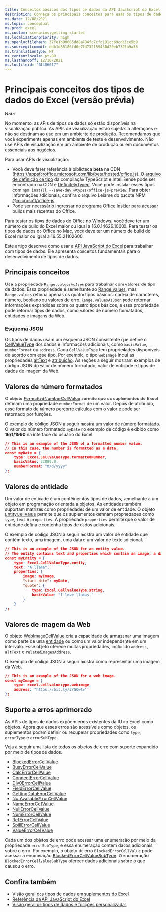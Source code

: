 ```yaml
---
title: Conceitos básicos dos tipos de dados da API JavaScript do Excel
description: Conheça os principais conceitos para usar os tipos de dados do Excel no Suplemento do Office.
ms.date: 12/08/2021
ms.topic: conceptual
ms.prod: excel
ms.custom: scenarios:getting-started
ms.localizationpriority: high
ms.openlocfilehash: 37fe1b90065dd8a784fc7cfc191ccb9cdc3ce5b9
ms.sourcegitcommit: ddb1d85186fd6e77d732159430d20eb7395b9a33
ms.translationtype: HT
ms.contentlocale: pt-BR
ms.lasthandoff: 12/10/2021
ms.locfileid: "61406617"
---
```

# <a name="excel-data-types-core-concepts-preview"></a>Principais conceitos dos tipos de dados do Excel (versão prévia)

> [!NOTE]
> No momento, as APIs de tipos de dados só estão disponíveis na visualização pública. As APIs de visualização estão sujeitas a alterações e não se destinam ao uso em um ambiente de produção. Recomendamos que você experimente apenas em ambiente de teste e desenvolvimento. Não use APIs de visualização em um ambiente de produção ou em documentos essenciais aos negócios.
>
> Para usar APIs de visualização:
>
> - Você deve fazer referência à biblioteca **beta** na CDN (https://appsforoffice.microsoft.com/lib/beta/hosted/office.js). O [arquivo de definição de tipo](https://appsforoffice.microsoft.com/lib/beta/hosted/office.d.ts) da compilação TypeScript e IntelliSense pode ser encontrado na CDN e [DefinitelyTyped](https://raw.githubusercontent.com/DefinitelyTyped/DefinitelyTyped/master/types/office-js-preview/index.d.ts). Você pode instalar esses tipos com `npm install --save-dev @types/office-js-preview`. Para obter informações adicionais, confira o arquivo Leiame do pacote NPM [@microsoft/office-js](https://www.npmjs.com/package/@microsoft/office-js).
> - Pode ser necessário ingressar no [programa Office Insider](https://insider.office.com) para acessar builds mais recentes do Office.
>
> Para testar os tipos de dados do Office no Windows, você deve ter um número de build do Excel maior ou igual a 16.0.14626.10000. Para testar os tipos de dados do Office no Mac, você deve ter um número de build do Excel maior ou igual a 16.55.21102600.

Este artigo descreve como usar a [API JavaScript do Excel](../reference/overview/excel-add-ins-reference-overview.md) para trabalhar com tipos de dados. Ele apresenta conceitos fundamentais para o desenvolvimento de tipos de dados.

## <a name="core-concepts"></a>Principais conceitos

Use a propriedade [`Range.valuesAsJson`](/javascript/api/excel/excel.range#valuesAsJson) para trabalhar com valores de tipo de dados. Essa propriedade é semelhante ao [Range.values](/javascript/api/excel/excel.range#values), mas `Range.values` retorna apenas os quatro tipos básicos: cadeia de caracteres, número, booliano ou valores de erro. `Range.valuesAsJson` pode retornar informações expandidas sobre os quatro tipos básicos, e essa propriedade pode retornar tipos de dados, como valores de número formatados, entidades e imagens da Web.

### <a name="json-schema"></a>Esquema JSON

Os tipos de dados usam um esquema JSON consistente que define o [CellValueType](/javascript/api/excel/excel.cellvaluetype) dos dados e informações adicionais, como `basicValue`, `numberFormat` ou `address`. Cada `CellValueType` tem propriedades disponíveis de acordo com esse tipo. Por exemplo, o tipo `webImage` inclui as propriedades [altText](/javascript/api/excel/excel.webimagecellvalue#altText) e [atribuição](/javascript/api/excel/excel.webimagecellvalue#attribution). As seções a seguir mostram exemplos de código JSON do valor de número formatado, valor de entidade e tipos de dados de imagem da Web.

## <a name="formatted-number-values"></a>Valores de número formatados

O objeto [FormattedNumberCellValue](/javascript/api/excel/excel.formattednumbercellvalue) permite que os suplementos do Excel definam uma propriedade `numberFormat` de um valor. Depois de atribuído, esse formato de número percorre cálculos com o valor e pode ser retornado por funções.

O exemplo de código JSON a seguir mostra um valor de número formatado. O valor do número formatado `myDate` no exemplo de código é exibido como **16/1/1990** na interface do usuário do Excel.

```json
// This is an example of the JSON of a formatted number value.
// In this case, the number is formatted as a date.
const myDate = {
    type: Excel.CellValueType.formattedNumber,
    basicValue: 32889.0,
    numberFormat: "m/d/yyyy"
};
```

## <a name="entity-values"></a>Valores de entidade

Um valor de entidade é um contêiner dos tipos de dados, semelhante a um objeto em programação orientada a objetos. As entidades também suportam matrizes como propriedades de um valor de entidade. O objeto [EntityCellValue](/javascript/api/excel/excel.entitycellvalue) permite que os suplementos definam propriedades como `type`, `text` e `properties`. A propriedade `properties` permite que o valor de entidade defina e contenha tipos de dados adicionais.

O exemplo de código JSON a seguir mostra um valor de entidade que contém texto, uma imagem, uma data e um valor de texto adicional.

```json
// This is an example of the JSON for an entity value.
// The entity contains text and properties which contain an image, a date, and another text value.
const myEntity = {
    type: Excel.CellValueType.entity,
    text: "A llama",
    properties: {
        image: myImage,
        "start date": myDate,
        "quote": {
            type: Excel.CellValueType.string,
            basicValue: "I love llamas."
        }
    }
};
```

## <a name="web-image-values"></a>Valores de imagem da Web

O objeto [WebImageCellValue](/javascript/api/excel/excel.webimagecellvalue) cria a capacidade de armazenar uma imagem como parte de uma [entidade](#entity-values) ou como um valor independente em um intervalo. Esse objeto oferece muitas propriedades, incluindo `address`, `altText` e `relatedImagesAddress`.

O exemplo de código JSON a seguir mostra como representar uma imagem da Web.

```json
// This is an example of the JSON for a web image.
const myImage = {
    type: Excel.CellValueType.webImage,
    address: "https://bit.ly/2YGOwtw"
};
```

## <a name="improved-error-support"></a>Suporte a erros aprimorado

As APIs de tipos de dados expõem erros existentes da IU do Excel como objetos. Agora que esses erros são acessíveis como objetos, os suplementos podem definir ou recuperar propriedades como `type`, `errorType` e `errorSubType`.

Veja a seguir uma lista de todos os objetos de erro com suporte expandido por meio de tipos de dados.

- [BlockedErrorCellValue](/javascript/api/excel/excel.blockederrorcellvalue)
- [BusyErrorCellValue](/javascript/api/excel/excel.busyerrorcellvalue)
- [CalcErrorCellValue](/javascript/api/excel/excel.calcerrorcellvalue)
- [ConnectErrorCellValue](/javascript/api/excel/excel.connecterrorcellvalue)
- [Div0ErrorCellValue](/javascript/api/excel/excel.div0errorcellvalue)
- [FieldErrorCellValue](/javascript/api/excel/excel.fielderrorcellvalue)
- [GettingDataErrorCellValue](/javascript/api/excel/excel.gettingdataerrorcellvalue)
- [NotAvailableErrorCellValue](/javascript/api/excel/excel.notavailableerrorcellvalue)
- [NameErrorCellValue](/javascript/api/excel/excel.nameerrorcellvalue)
- [NullErrorCellValue](/javascript/api/excel/excel.nullerrorcellvalue)
- [NumErrorCellValue](/javascript/api/excel/excel.numerrorcellvalue)
- [RefErrorCellValue](/javascript/api/excel/excel.referrorcellvalue)
- [SpillErrorCellValue](/javascript/api/excel/excel.spillerrorcellvalue)
- [ValueErrorCellValue](/javascript/api/excel/excel.valueerrorcellvalue)

Cada um dos objetos de erro pode acessar uma enumeração por meio da propriedade `errorSubType`, e essa enumeração contém dados adicionais sobre o erro. Por exemplo, o objeto de erro `BlockedErrorCellValue` pode acessar a enumeração [BlockedErrorCellValueSubType](/javascript/api/excel/excel.blockederrorcellvaluesubtype). O enumeração `BlockedErrorCellValueSubType` oferece dados adicionais sobre o que causou o erro.

## <a name="see-also"></a>Confira também

- [Visão geral dos tipos de dados em suplementos do Excel](excel-data-types-overview.md)
- [Referência da API JavaScript do Excel](../reference/overview/excel-add-ins-reference-overview.md)
- [Visão geral de tipos de dados e funções personalizadas](custom-functions-data-types-overview.md)